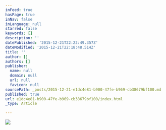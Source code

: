 ```yaml
---
inFeed: true
hasPage: true
inNav: false
inLanguage: null
starred: false
keywords: []
description: ''
datePublished: '2015-12-21T22:22:49.357Z'
dateModified: '2015-12-21T22:18:48.514Z'
title: ''
author: []
authors: []
publisher:
  name: null
  domain: null
  url: null
  favicon: null
sourcePath: _posts/2015-12-21-e1dc4e81-b900-47fe-b969-cb38679bf100.md
published: true
url: e1dc4e81-b900-47fe-b969-cb38679bf100/index.html
_type: Article

---
```

![](https://the-grid-user-content.s3-us-west-2.amazonaws.com/e5000f9c-ccc4-48cd-b87e-8ee58e2567ec.jpg)